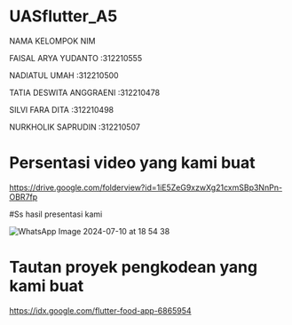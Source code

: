 # UASflutter_A5

NAMA KELOMPOK NIM

FAISAL ARYA YUDANTO :312210555

NADIATUL UMAH :312210500

TATIA DESWITA ANGGRAENI :312210478

SILVI FARA DITA :312210498

NURKHOLIK SAPRUDIN :312210507


# Persentasi video yang kami buat

 https://drive.google.com/folderview?id=1iE5ZeG9xzwXg21cxmSBp3NnPn-OBR7fp

#Ss hasil presentasi kami

 ![WhatsApp Image 2024-07-10 at 18 54 38](https://github.com/Nadiatulumah2/UASflutter/assets/129835302/bf9d67e8-023a-4b1e-8a17-ddac38a0dcff)


 # Tautan proyek pengkodean yang kami buat
 
https://idx.google.com/flutter-food-app-6865954
